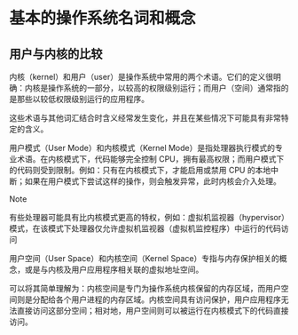 # 基本的操作系统名词和概念

## 用户与内核的比较

内核（kernel）和用户（user）是操作系统中常用的两个术语。它们的定义很明确：内核是操作系统的一部分，以较高的权限级别运行；而用户（空间）通常指的是那些以较低权限级别运行的应用程序。

这些术语与其他词汇结合时含义经常发生变化，并且在某些情况下可能具有非常特定的含义。

用户模式（User Mode）和内核模式（Kernel Mode）是指处理器执行模式的专业术语。在内核模式下，代码能够完全控制 CPU，拥有最高权限；而用户模式下的代码则受到限制。例如：只有在内核模式下，才能启用或禁用 CPU 的本地中断；如果在用户模式下尝试这样的操作，则会触发异常，此时内核会介入处理。

>[!NOTE]
> 有些处理器可能具有比内核模式更高的特权，例如：虚拟机监视器（hypervisor）模式，在该模式下处理器仅允许虚拟机监视器（虚拟机监控程序）中运行的代码访问

用户空间（User Space）和内核空间（Kernel Space）专指与内存保护相关的概念，或是与内核及用户应用程序相关联的虚拟地址空间。

可以将其简单理解为：内核空间是专门为操作系统内核保留的内存区域，而用户空间则是分配给各个用户进程的内存区域。内核空间具有访问保护，用户应用程序无法直接访问这部分空间；相对地，用户空间则可以被运行在内核模式下的代码直接访问。

